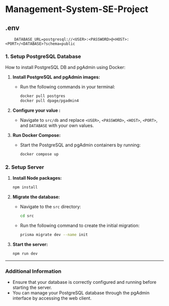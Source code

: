 # Management-System-SE-Project

## .env

```
    DATABASE_URL=postgresql://<USER>:<PASSWORD>@<HOST>:<PORT>/<DATABASE>?schema=public
```

### 1. Setup PostgreSQL Database

How to install PostgreSQL DB and pgAdmin using Docker:

1. **Install PostgreSQL and pgAdmin images:**

    - Run the following commands in your terminal:
        ```bash
        docker pull postgres
        docker pull dpage/pgadmin4
        ```

2. **Configure your value :**

    - Navigate to `src/db` and replace `<USER>`, `<PASSWORD>`, `<HOST>`, `<PORT>`, and `DATABASE` with your own values.

3. **Run Docker Compose:**
    - Start the PostgreSQL and pgAdmin containers by running:
        ```bash
        docker compose up
        ```

### 2. Setup Server

1. **Install Node packages:**

    ```bash
    npm install
    ```

2. **Migrate the database:**

    - Navigate to the `src` directory:
        ```bash
        cd src
        ```
    - Run the following command to create the initial migration:
        ```bash
        prisma migrate dev --name init
        ```

3. **Start the server:**
    ```bash
    npm run dev
    ```

---

### Additional Information

-   Ensure that your database is correctly configured and running before starting the server.
-   You can manage your PostgreSQL database through the pgAdmin interface by accessing the web client.
